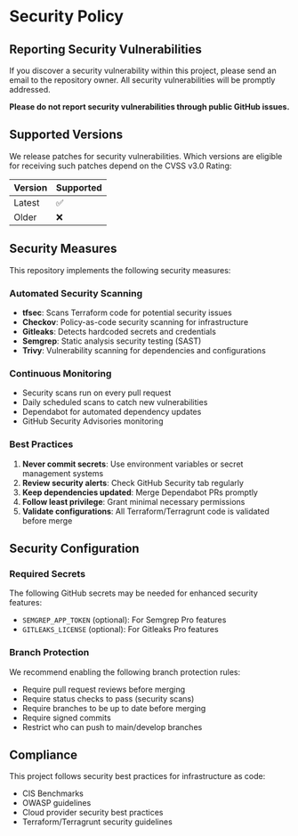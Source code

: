 # Security Policy

## Reporting Security Vulnerabilities

If you discover a security vulnerability within this project, please send an email to the repository owner. All security vulnerabilities will be promptly addressed.

**Please do not report security vulnerabilities through public GitHub issues.**

## Supported Versions

We release patches for security vulnerabilities. Which versions are eligible for receiving such patches depend on the CVSS v3.0 Rating:

| Version | Supported          |
| ------- | ------------------ |
| Latest  | :white_check_mark: |
| Older   | :x:                |

## Security Measures

This repository implements the following security measures:

### Automated Security Scanning

- **tfsec**: Scans Terraform code for potential security issues
- **Checkov**: Policy-as-code security scanning for infrastructure
- **Gitleaks**: Detects hardcoded secrets and credentials
- **Semgrep**: Static analysis security testing (SAST)
- **Trivy**: Vulnerability scanning for dependencies and configurations

### Continuous Monitoring

- Security scans run on every pull request
- Daily scheduled scans to catch new vulnerabilities
- Dependabot for automated dependency updates
- GitHub Security Advisories monitoring

### Best Practices

1. **Never commit secrets**: Use environment variables or secret management systems
2. **Review security alerts**: Check GitHub Security tab regularly
3. **Keep dependencies updated**: Merge Dependabot PRs promptly
4. **Follow least privilege**: Grant minimal necessary permissions
5. **Validate configurations**: All Terraform/Terragrunt code is validated before merge

## Security Configuration

### Required Secrets

The following GitHub secrets may be needed for enhanced security features:

- `SEMGREP_APP_TOKEN` (optional): For Semgrep Pro features
- `GITLEAKS_LICENSE` (optional): For Gitleaks Pro features

### Branch Protection

We recommend enabling the following branch protection rules:

- Require pull request reviews before merging
- Require status checks to pass (security scans)
- Require branches to be up to date before merging
- Require signed commits
- Restrict who can push to main/develop branches

## Compliance

This project follows security best practices for infrastructure as code:

- CIS Benchmarks
- OWASP guidelines
- Cloud provider security best practices
- Terraform/Terragrunt security guidelines
